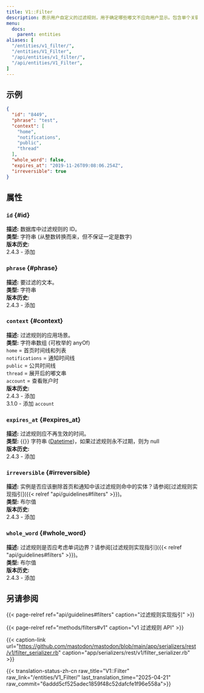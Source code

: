 ```yaml
---
title: V1::Filter
description: 表示用户自定义的过滤规则，用于确定哪些嘟文不应向用户显示。包含单个关键词或短语。
menu:
  docs:
    parent: entities
aliases: [
  "/entities/v1_filter/",
  "/entities/V1_Filter",
  "/api/entities/v1_filter/",
  "/api/entities/V1_Filter",
]
---
```


## 示例

```json
{
  "id": "8449",
  "phrase": "test",
  "context": [
    "home",
    "notifications",
    "public",
    "thread"
  ],
  "whole_word": false,
  "expires_at": "2019-11-26T09:08:06.254Z",
  "irreversible": true
}
```

## 属性

### `id` {#id}

**描述:** 数据库中过滤规则的 ID。\
**类型:** 字符串 (从整数转换而来，但不保证一定是数字)\
**版本历史:**\
2.4.3 - 添加

### `phrase` {#phrase}

**描述:** 要过滤的文本。\
**类型:** 字符串\
**版本历史:**\
2.4.3 - 添加

### `context` {#context}

**描述:** 过滤规则的应用场景。\
**类型:** 字符串数组 (可枚举的 anyOf)\
`home` = 首页时间线和列表\
`notifications` = 通知时间线\
`public` = 公共时间线\
`thread` = 展开后的嘟文串\
`account` = 查看账户时\
**版本历史:**\
2.4.3 - 添加\
3.1.0 - 添加 `account`

### `expires_at` {#expires_at}

**描述:** 过滤规则应不再生效的时间。\
**类型:** {{<nullable>}} 字符串 ([Datetime](/api/datetime-format#datetime))，如果过滤规则永不过期，则为 null\
**版本历史:**\
2.4.3 - 添加

### `irreversible` {#irreversible}

**描述:** 实例是否应该删除首页和通知中该过滤规则命中的实体？请参阅[过滤规则实现指引]({{< relref "api/guidelines#filters" >}})。\
**类型:** 布尔值\
**版本历史:**\
2.4.3 - 添加

### `whole_word` {#whole_word}

**描述:** 过滤规则是否应考虑单词边界？请参阅[过滤规则实现指引]({{< relref "api/guidelines#filters" >}})。\
**类型:** 布尔值\
**版本历史:**\
2.4.3 - 添加

## 另请参阅

{{< page-relref ref="api/guidelines#filters" caption="过滤规则实现指引" >}}

{{< page-relref ref="methods/filters#v1" caption="v1 过滤规则 API" >}}

{{< caption-link url="https://github.com/mastodon/mastodon/blob/main/app/serializers/rest/v1/filter_serializer.rb" caption="app/serializers/rest/v1/filter_serializer.rb" >}}

{{< translation-status-zh-cn raw_title="V1::Filter" raw_link="/entities/V1_Filter/" last_translation_time="2025-04-21" raw_commit="6addd5cf525adec1859f48c52dafcfe1f96e558a">}}
